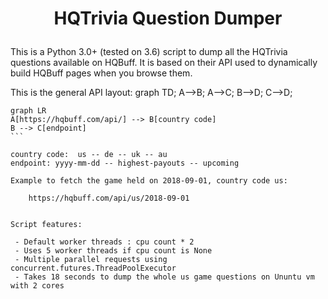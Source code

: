 <h1><p align="center">HQTrivia Question Dumper</p></h1>

This is a Python 3.0+ (tested on 3.6) script to dump all the HQTrivia questions available on HQBuff. It is based on their API used to dynamically build HQBuff pages when you browse them.

This is the general API layout:
graph TD;
    A-->B;
    A-->C;
    B-->D;
    C-->D;
	
```mermaid
graph LR
A[https://hqbuff.com/api/] --> B[country code]
B --> C[endpoint]
​```

country code:  us -- de -- uk -- au
endpoint: yyyy-mm-dd -- highest-payouts -- upcoming

Example to fetch the game held on 2018-09-01, country code us:

    https://hqbuff.com/api/us/2018-09-01


Script features:

 - Default worker threads : cpu count * 2
 - Uses 5 worker threads if cpu count is None
 - Multiple parallel requests using concurrent.futures.ThreadPoolExecutor
 - Takes 18 seconds to dump the whole us game questions on Ununtu vm with 2 cores

